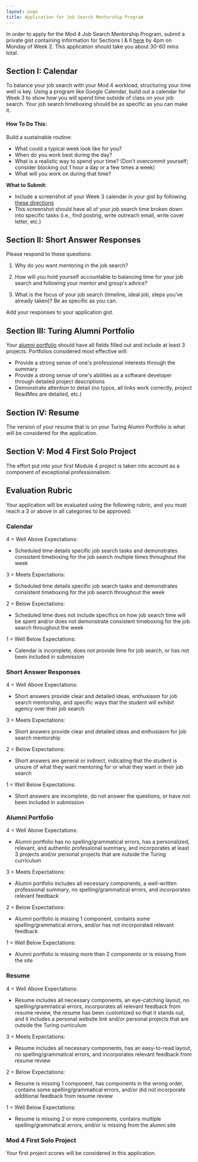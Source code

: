 ```yaml
---
layout: page
title: Application for Job Search Mentorship Program
---
```


In order to apply for the Mod 4 Job Search Mentorship Program, submit a private gist containing information for Sections I & II [here](https://forms.gle/oeRiiGGg9naMeqPV6) by 4pm on Monday of Week 2. This application should take you about 30-60 mins total.

## Section I: Calendar
To balance your job search with your Mod 4 workload, structuring your time well is key. Using a program like Google Calendar, build out a calendar for Week 3 to show how you will spend time outside of class on your job search. Your job search timeboxing should be as specific as you can make it.

#### How To Do This:
Build a sustainable routine:
  * What could a typical week look like for you?
  * When do you work best during the day?
  * What is a realistic way to spend your time? (Don't overcommit yourself; consider blocking out 1 hour a day or a few times a week)
  * What will you work on during that time?

**What to Submit:**
* Include a screenshot of your Week 3 calendar in your gist by following [these directions](https://gist.github.com/kannankumar/4c613cac6d9db896062a16e1cc57d3e5)
* This screenshot should have all of your job search time broken down into specific tasks (i.e., find posting, write outreach email, write cover letter, etc.)

## Section II: Short Answer Responses
Please respond to these questions:

1. Why do you want mentoring in the job search?

2. How will you hold yourself accountable to balancing time for your job search and following your mentor and group's advice?

3. What is the focus of your job search (timeline, ideal job, steps you’ve already taken)? Be as specific as you can.

Add your responses to your application gist.

## Section III: Turing Alumni Portfolio
Your [alumni portfolio](https://alumni.turing.io/) should have all fields filled out and include at least 3 projects. Portfolios considered most effective will:

* Provide a strong sense of one's professional interests through the summary
* Provide a strong sense of one's abilities as a software developer through detailed project descriptions
* Demonstrate attention to detail (no typos, all links work correctly, project ReadMes are detailed, etc.)

## Section IV: Resume
The version of your resume that is on your Turing Alumni Portfolio is what will be considered for the application.

## Section V: Mod 4 First Solo Project
The effort put into your first Module 4 project is taken into account as a component of exceptional professionalism.

## Evaluation Rubric
Your application will be evaluated using the following rubric, and you must reach a 3 or above in all categories to be approved:

### Calendar
4 = Well Above Expectations:

* Scheduled time details specific job search tasks and demonstrates consistent timeboxing for the job search multiple times throughout the week

3 = Meets Expectations:

* Scheduled time details specific job search tasks and demonstrates consistent timeboxing for the job search throughout the week

2 = Below Expectations:

* Scheduled time does not include specifics on how job search time will be spent and/or does not demonstrate consistent timeboxing for the job search throughout the week

1 = Well Below Expectations:

* Calendar is incomplete, does not provide time for job search, or has not been included in submission

### Short Answer Responses
4 = Well Above Expectations:

* Short answers provide clear and detailed ideas, enthusiasm for job search mentorship, and specific ways that the student will exhibit agency over their job search

3 = Meets Expectations:

* Short answers provide clear and detailed ideas and enthusiasm for job search mentorship

2 = Below Expectations:

* Short answers are general or indirect, indicating that the student is unsure of what they want mentoring for or what they want in their job search

1 = Well Below Expectations:

* Short answers are incomplete, do not answer the questions, or have not been included in submission

### Alumni Portfolio
4 = Well Above Expectations:

* Alumni portfolio has no spelling/grammatical errors, has a personalized, relevant, and authentic professional summary, and incorporates at least 3 projects and/or personal projects that are outside the Turing curriculum

3 = Meets Expectations:

* Alumni portfolio includes all necessary components, a well-written professional summary, no spelling/grammatical errors, and incorporates relevant feedback

2 = Below Expectations:

* Alumni portfolio is missing 1 component, contains some spelling/grammatical errors, and/or has not incorporated relevant feedback

1 = Well Below Expectations:

* Alumni portfolio is missing more than 2 components or is missing from the site

### Resume
4 = Well Above Expectations:

* Resume includes all necessary components, an eye-catching layout, no spelling/grammatical errors, incorporates all relevant feedback from resume review, the resume has been customized so that it stands out, and it includes a personal website link and/or personal projects that are outside the Turing curriculum

3 = Meets Expectations:

* Resume includes all necessary components, has an easy-to-read layout, no spelling/grammatical errors, and incorporates relevant feedback from resume review

2 = Below Expectations:

* Resume is missing 1 component, has components in the wrong order, contains some spelling/grammatical errors, and/or did not incorporate additional feedback from resume review

1 = Well Below Expectations:

* Resume is missing 2 or more components, contains multiple spelling/grammatical errors, and/or is missing from the alumni site

### Mod 4 First Solo Project
Your first project scores will be considered in this application.
